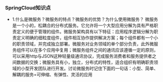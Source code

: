 ### SpringCloud知识点
* 1.什么是微服务？微服务的特点？微服务的优势？为什么使用微服务？
微服务是一个小的，松耦合的分布式服务。它允许将一个大型应用分解为具有严格职责定义的便于管理的组件。微服务架构具有以下特征：应用程序逻辑分解为职责定义明确的细粒度组件，组件相互协作提供解决方案；每个组件都有一个小的职责领域，并完成独立部署。微服务对业务领域的单个部分负责，此外微服务组件可以在多个应用中复用；微服务组件之间的通讯应该遵循一定的原则，可以采用http与JSON这种轻量级通讯协议，完成服务消费者和服务提供者之间数据的交换；微服务具有小，独立，分布式的特性，适合组织有明确职责领域的小型开发团队进行开发。讨论微服务时记住下面的一句话：小型、简单、解耦的服务=可伸缩、有弹性、灵活的应用
